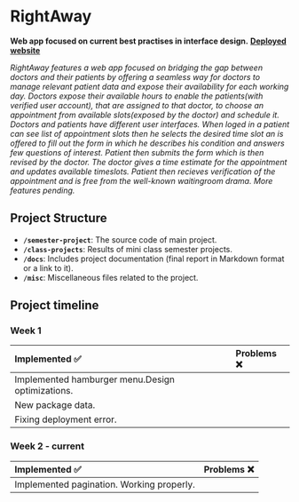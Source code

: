 # RightAway

**Web app focused on current best practises in interface design.**
**[Deployed website](https://hci-eosin.vercel.app/)**

*RightAway features a web app focused on bridging the gap between doctors and their patients by offering a seamless way for doctors to manage relevant patient data and expose their availability for each working day. Doctors expose their available hours to enable the patients(with verified user account), that are assigned to that doctor, to choose an appointment from available slots(exposed by the doctor) and schedule it. Doctors and patients have different user interfaces. When loged in a patient can see list of appointment slots then he selects the desired time slot an is offered to fill out the form in which he describes his condition and answers few questions of interest. Patient then submits the form which is then revised by the doctor. The doctor gives a time estimate for the appointment and updates available timeslots. Patient then recieves verification of the appointment and is free from the well-known waitingroom drama. More features pending.*


## Project Structure

- **`/semester-project`**: The source code of main project.
- **`/class-projects`**: Results of mini class semester projects.
- **`/docs`**: Includes project documentation (final report in Markdown format or a link to it).
- **`/misc`**: Miscellaneous files related to the project.

## Project timeline

### Week 1
<div align="center">
  
|   Implemented :white_check_mark: |  Problems :x: |
| :--- | :--- |
|Implemented hamburger menu.Design optimizations.||Desktop navigation was not appearing.|
|New package data.||
|Fixing deployment error.||


</div>

### Week 2 - current

<div align="center">
  
|   Implemented :white_check_mark: |  Problems :x: |
| :--- | :--- |
|Implemented pagination. Working properly.||

</div>
